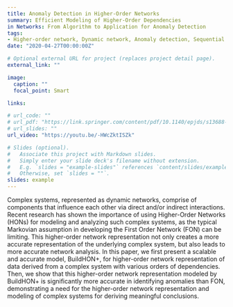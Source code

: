 ```yaml
---
title: Anomaly Detection in Higher-Order Networks
summary: Efficient Modeling of Higher-Order Dependencies
in Networks: From Algorithm to Application for Anomaly Detection
tags:
- Higher-order network, Dynamic network, Anomaly detection, Sequential data
date: "2020-04-27T00:00:00Z"

# Optional external URL for project (replaces project detail page).
external_link: ""

image:
  caption: ""
  focal_point: Smart

links:

# url_code: ""
# url_pdf: "https://link.springer.com/content/pdf/10.1140/epjds/s13688-020-00233-y.pdf"
# url_slides: ""
url_video: "https://youtu.be/-HWcZktISZk"

# Slides (optional).
#   Associate this project with Markdown slides.
#   Simply enter your slide deck's filename without extension.
#   E.g. `slides = "example-slides"` references `content/slides/example-slides.md`.
#   Otherwise, set `slides = ""`.
slides: example
---
```



Complex systems, represented as dynamic networks, comprise of components that influence each other via direct and/or indirect interactions. Recent research has shown the importance of using Higher-Order Networks (HONs) for modeling and analyzing such complex systems, as the typical Markovian assumption in developing the First Order Network (FON) can be limiting. This higher-order network representation not only creates a more accurate representation of the underlying complex system, but also leads to more accurate network analysis. In this paper, we first present a scalable and accurate model, BuildHON+, for higher-order network representation of data derived from a complex system with various orders of dependencies. Then, we show that this higher-order network representation modeled by BuildHON+ is significantly more accurate in identifying anomalies than FON, demonstrating a need for the higher-order network representation and modeling of complex systems for deriving meaningful conclusions.